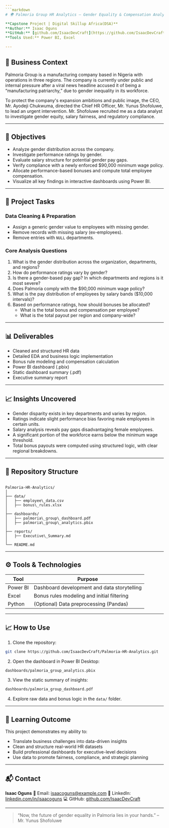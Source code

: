 ```yaml
---
```markdown
# 🌍 Palmoria Group HR Analytics — Gender Equality & Compensation Analysis

**Capstone Project | Digital Skillup Africa(DSA)**  
**Author:** Isaac Oguns  
**GitHub:** [github.com/IsaacDevCraft](https://github.com/IsaacDevCraft)  
**Tools Used:** Power BI, Excel 

---
```


## 🏢 Business Context

Palmoria Group is a manufacturing company based in Nigeria with operations in three regions. The company is currently under public and internal pressure after a viral news headline accused it of being a “manufacturing patriarchy,” due to gender inequality in its workforce.

To protect the company's expansion ambitions and public image, the CEO, Mr. Ayodeji Chukwuma, directed the Chief HR Officer, Mr. Yunus Shofoluwe, to lead an urgent intervention. Mr. Shofoluwe recruited me as a data analyst to investigate gender equity, salary fairness, and regulatory compliance.

---

## 🎯 Objectives

- Analyze gender distribution across the company.
- Investigate performance ratings by gender.
- Evaluate salary structure for potential gender pay gaps.
- Verify compliance with a newly enforced $90,000 minimum wage policy.
- Allocate performance-based bonuses and compute total employee compensation.
- Visualize all key findings in interactive dashboards using Power BI.

---

## 🧾 Project Tasks

### Data Cleaning & Preparation

- Assign a generic gender value to employees with missing gender.
- Remove records with missing salary (ex-employees).
- Remove entries with `NULL` departments.

### Core Analysis Questions

1. What is the gender distribution across the organization, departments, and regions?
2. How do performance ratings vary by gender?
3. Is there a gender-based pay gap? In which departments and regions is it most severe?
4. Does Palmoria comply with the $90,000 minimum wage policy?
5. What is the pay distribution of employees by salary bands ($10,000 intervals)?
6. Based on performance ratings, how should bonuses be allocated?
   - What is the total bonus and compensation per employee?
   - What is the total payout per region and company-wide?

---

## 📊 Deliverables

- Cleaned and structured HR data
- Detailed EDA and business logic implementation
- Bonus rule modeling and compensation calculation
- Power BI dashboard (.pbix)
- Static dashboard summary (.pdf)
- Executive summary report

---

## 📈 Insights Uncovered

- Gender disparity exists in key departments and varies by region.
- Ratings indicate slight performance bias favoring male employees in certain units.
- Salary analysis reveals pay gaps disadvantaging female employees.
- A significant portion of the workforce earns below the minimum wage threshold.
- Total bonus payouts were computed using structured logic, with clear regional breakdowns.

---

## 📁 Repository Structure

```

Palmoria-HR-Analytics/
│
├── data/
│   ├── employee\_data.csv
│   ├── bonus\_rules.xlsx
│
├── dashboards/
│   ├── palmoria\_group\_dashboard.pdf
│   ├── palmoria\_group\_analytics.pbix
│
├── reports/
│   ├── Executive\_Summary.md
│
└── README.md

````

---

## ⚙️ Tools & Technologies

| Tool        | Purpose                                    |
|-------------|--------------------------------------------|
| Power BI    | Dashboard development and data storytelling |
| Excel       | Bonus rules modeling and initial filtering |
| Python      | (Optional) Data preprocessing (Pandas)     |

---

## 📈 How to Use

1. Clone the repository:
```bash
git clone https://github.com/IsaacDevCraft/Palmoria-HR-Analytics.git
````

2. Open the dashboard in Power BI Desktop:

```bash
dashboards/palmoria_group_analytics.pbix
```

3. View the static summary of insights:

```bash
dashboards/palmoria_group_dashboard.pdf
```

4. Explore raw data and bonus logic in the `data/` folder.

---

## 🧠 Learning Outcome

This project demonstrates my ability to:

* Translate business challenges into data-driven insights
* Clean and structure real-world HR datasets
* Build professional dashboards for executive-level decisions
* Use data to promote fairness, compliance, and strategic planning

---

## 📬 Contact

**Isaac Oguns**
📧 Email: [isaacoguns@example.com](mailto:ogunsisaac13@gmail.com)
🔗 LinkedIn: [linkedin.com/in/isaacoguns](https://linkedin.com/in/isaac-oguns-65753221b)
💻 GitHub: [github.com/IsaacDevCraft](https://github.com/IsaacDevCraft)


---

> “Now, the future of gender equality in Palmoria lies in your hands.” – Mr. Yunus Shofoluwe

```


